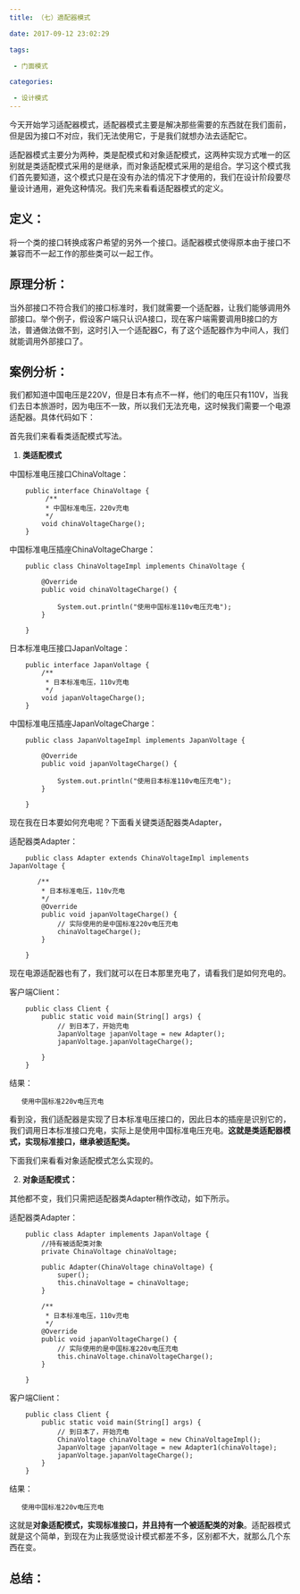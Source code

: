 ```yaml
---
title: （七）適配器模式

date: 2017-09-12 23:02:29

tags:

 - 门面模式

categories: 

 - 设计模式 
---
```


今天开始学习适配器模式，适配器模式主要是解决那些需要的东西就在我们面前，但是因为接口不对应，我们无法使用它，于是我们就想办法去适配它。

适配器模式主要分为两种，类是配模式和对象适配模式，这两种实现方式唯一的区别就是类适配模式采用的是继承，而对象适配模式采用的是组合。学习这个模式我们首先要知道，这个模式只是在没有办法的情况下才使用的，我们在设计阶段要尽量设计通用，避免这种情况。我们先来看看适配器模式的定义。

## **定义：** ##

将一个类的接口转换成客户希望的另外一个接口。适配器模式使得原本由于接口不兼容而不一起工作的那些类可以一起工作。

## **原理分析：** ##

当外部接口不符合我们的接口标准时，我们就需要一个适配器，让我们能够调用外部接口。举个例子，假设客户端只认识A接口，现在客户端需要调用B接口的方法，普通做法做不到，这时引入一个适配器C，有了这个适配器作为中间人，我们就能调用外部接口了。

## **案例分析：** ##

我们都知道中国电压是220V，但是日本有点不一样，他们的电压只有110V，当我们去日本旅游时，因为电压不一致，所以我们无法充电，这时候我们需要一个电源适配器。具体代码如下：

首先我们来看看类适配模式写法。

1. **类适配模式**

中国标准电压接口ChinaVoltage： 

     
	    public interface ChinaVoltage {
		     /**
		     * 中国标准电压，220v充电
		     */		    
		    void chinaVoltageCharge();
	    }


中国标准电压插座ChinaVoltageCharge：
    
	    public class ChinaVoltageImpl implements ChinaVoltage {
	
		    @Override
		    public void chinaVoltageCharge() {

			 	System.out.println("使用中国标准110v电压充电");
		    }
	
	    }

日本标准电压接口JapanVoltage：

	    public interface JapanVoltage {
		    /**
		     * 日本标准电压，110v充电
		     */
	   		void japanVoltageCharge();
	    }

中国标准电压插座JapanVoltageCharge：

	    public class JapanVoltageImpl implements JapanVoltage {
	
		    @Override
		    public void japanVoltageCharge() {

				System.out.println("使用日本标准110v电压充电");
		    }
	
	    }


现在我在日本要如何充电呢？下面看关键类适配器类Adapter，

适配器类Adapter：

	    public class Adapter extends ChinaVoltageImpl implements JapanVoltage {
	
		   /**
		    * 日本标准电压，110v充电
		    */
		    @Override
		    public void japanVoltageCharge() {
			    // 实际使用的是中国标准220v电压充电
			  	chinaVoltageCharge();
		    }
	
	    }

现在电源适配器也有了，我们就可以在日本那里充电了，请看我们是如何充电的。

客户端Client：

	    public class Client {
		    public static void main(String[] args) {
				// 到日本了，开始充电
				JapanVoltage japanVoltage = new Adapter();
				japanVoltage.japanVoltageCharge();
		
		    }
	    }

结果：

       使用中国标准220v电压充电

看到没，我们适配器是实现了日本标准电压接口的，因此日本的插座是识别它的，我们调用日本标准接口充电，实际上是使用中国标准电压充电。**这就是类适配器模式，实现标准接口，继承被适配类。**

下面我们来看看对象适配模式怎么实现的。


 2. **对象适配模式：**

其他都不变，我们只需把适配器类Adapter稍作改动，如下所示。

适配器类Adapter：

	    public class Adapter implements JapanVoltage {
	        //持有被适配类对象
		    private ChinaVoltage chinaVoltage;
		
		    public Adapter(ChinaVoltage chinaVoltage) {
				super();
				this.chinaVoltage = chinaVoltage;
		    }
	
		    /**
		     * 日本标准电压，110v充电
		     */
		    @Override
		    public void japanVoltageCharge() {
				// 实际使用的是中国标准220v电压充电
				this.chinaVoltage.chinaVoltageCharge();
		    }
	
	    }

客户端Client：

	    public class Client {
		    public static void main(String[] args) {
				// 到日本了，开始充电
				ChinaVoltage chinaVoltage = new ChinaVoltageImpl();
				JapanVoltage japanVoltage = new Adapter1(chinaVoltage);
				japanVoltage.japanVoltageCharge();
		    }
	    }


结果：

       使用中国标准220v电压充电

这就是**对象适配模式，实现标准接口，并且持有一个被适配类的对象**。适配器模式就是这个简单，到现在为止我感觉设计模式都差不多，区别都不大，就那么几个东西在变。

## **总结：** ##



